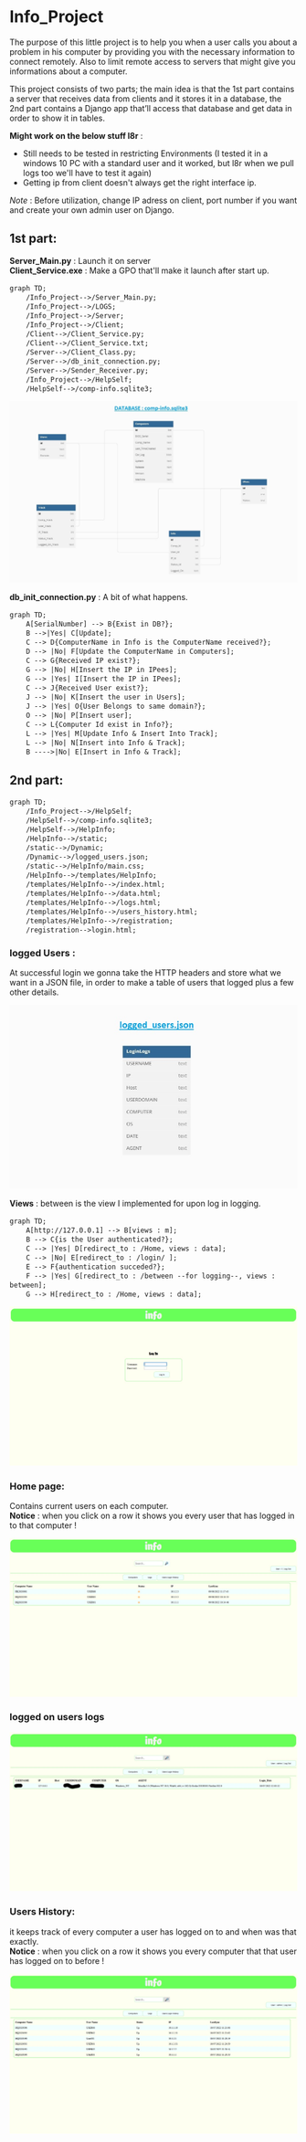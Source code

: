 # Info_Project
The purpose of this little project is to help you when a user calls you about a problem in his computer by providing you with the necessary information to connect remotely.
Also to limit remote access to servers that might give you informations about a computer.

This project consists of two parts; the main idea is that the 1st part contains a server that receives data from clients and it stores it in a database, 
the 2nd part contains a Django app that’ll access that database and get data in order to show it in tables.

**Might work on the below stuff l8r** : 
- Still needs to be tested in restricting Environments (I tested it in a windows 10 PC with a standard user and it worked, but l8r when we pull logs too we'll have to test it again)
- Getting ip from client doesn't always get the right interface ip.

 *Note* : Before utilization, change IP adress on client, port number if you want and create your own admin user on Django.

## 1st part: 

**Server_Main.py** : Launch it on server <br/>
**Client_Service.exe** : Make a GPO that'll make it launch after start up.

```mermaid
graph TD;
    /Info_Project-->/Server_Main.py;
    /Info_Project-->/LOGS;
    /Info_Project-->/Server;
    /Info_Project-->/Client;
    /Client-->/Client_Service.py;
    /Client-->/Client_Service.txt;
    /Server-->/Client_Class.py;
    /Server-->/db_init_connection.py;
    /Server-->/Sender_Receiver.py;
    /Info_Project-->/HelpSelf;
    /HelpSelf-->/comp-info.sqlite3;
```
 
![comp-info](/assets/images/comp-info.jpg)

**db_init_connection.py** : A bit of what happens.
```mermaid
graph TD;
    A[SerialNumber] --> B{Exist in DB?};
    B -->|Yes| C[Update];
    C --> D{ComputerName in Info is the ComputerName received?};
    D --> |No| F[Update the ComputerName in Computers];
    C --> G{Received IP exist?};
    G --> |No| H[Insert the IP in IPees];
    G --> |Yes| I[Insert the IP in IPees];
    C --> J{Received User exist?};
    J --> |No| K[Insert the user in Users];
    J --> |Yes| O{User Belongs to same domain?};
    O --> |No| P[Insert user];
    C --> L{Computer Id exist in Info?};
    L --> |Yes| M[Update Info & Insert Into Track];
    L --> |No| N[Insert into Info & Track];
    B ---->|No| E[Insert in Info & Track];
```

## 2nd part: 

```mermaid
graph TD;
    /Info_Project-->/HelpSelf;
    /HelpSelf-->/comp-info.sqlite3;
    /HelpSelf-->/HelpInfo;
    /HelpInfo-->/static;
    /static-->/Dynamic;
    /Dynamic-->/logged_users.json;
    /static-->/HelpInfo/main.css;
    /HelpInfo-->/templates/HelpInfo;
    /templates/HelpInfo-->/index.html;
    /templates/HelpInfo-->/data.html;
    /templates/HelpInfo-->/logs.html;
    /templates/HelpInfo-->/users_history.html;
    /templates/HelpInfo-->/registration;
    /registration-->login.html;
```
### logged Users :

At successful login we gonna take the HTTP headers and store what we want in a JSON file, 
in order to make a table of users that logged plus a few other details.

![logged-users](/assets/images/logged_users.jpg)

**Views** : between is the view I implemented for upon log in logging.

```mermaid
graph TD;
    A[http://127.0.0.1] --> B[views : m];
    B --> C{is the User authenticated?};
    C --> |Yes| D[redirect_to : /Home, views : data];
    C --> |No| E[redirect_to : /login/ ];
    E --> F{authentication succeded?};
    F --> |Yes| G[redirect_to : /between --for logging--, views : between];
    G --> H[redirect_to : /Home, views : data];
```

![login-page](/assets/images/login.jpg)

### Home page:
Contains current users on each computer.<br/>
**Notice** : when you click on a row it shows you every user that has logged in to that computer !

![computers](/assets/images/COMPUTERS.jpg)

### logged on users logs

![logs](/assets/images/LOGS.jpg)

### Users History:
it keeps track of every computer a user has logged on to and when was that exactly.<br/>
**Notice** : when you click on a row it shows you every computer that that user has logged on to before !

![Users-History](/assets/images/USERS_HISTORY.jpg)
